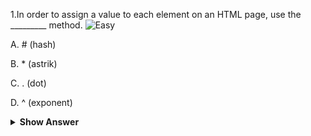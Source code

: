 1.In order to assign a value to each element on an HTML page, use the _________ method.
![Easy](<https://github.com/revaturelabs/interviewquestions/blob/dev/ComplexityTags/simple%20(2).svg>)

A. # (hash)

B. * (astrik)    

C. . (dot)

D. ^ (exponent)
<details>
<summary> <b> Show Answer </b> </summary>
<blockquote>
B

</blockquote>
</details>
